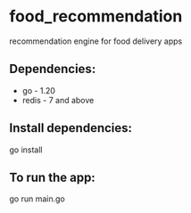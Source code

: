 # food_recommendation
recommendation engine for food delivery apps

## Dependencies:
- go - 1.20
- redis - 7 and above

## Install dependencies:
go install

## To run the app: 
go run main.go
